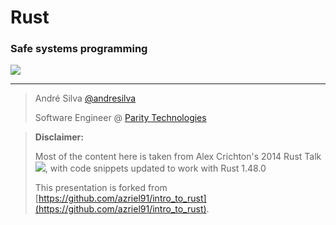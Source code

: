 # Rust

### Safe systems programming 

![](https://www.rust-lang.org/logos/rust-logo-blk.svg)

---

> André Silva [@andresilva](https://github.com/andresilva)
>
> Software Engineer @ [Parity Technologies](https://parity.io)

> **Disclaimer:**
> 
> Most of the content here is taken from Alex Crichton's 2014 Rust Talk [![](https://s.ytimg.com/yts/img/favicon-vflz7uhzw.ico)](https://www.youtube.com/watch?v=agzf6ftEsLU), with code snippets updated to work with Rust 1.48.0
>
> This presentation is forked from [https://github.com/azriel91/intro_to_rust](https://github.com/azriel91/intro_to_rust).
